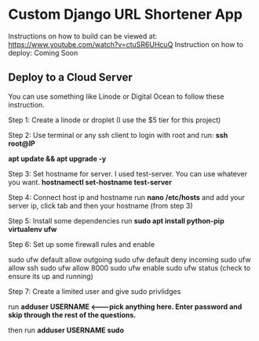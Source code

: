# Custom Django URL Shortener App
Instructions on how to build can be viewed at: https://www.youtube.com/watch?v=ctuSR6UHcuQ
Instruction on how to deploy: Coming Soon

## Deploy to a Cloud Server

You can use something like Linode or Digital Ocean to follow these instruction.

Step 1: Create a linode or droplet (I use the $5 tier for this project)

Step 2: Use terminal or any ssh client to login with root and run: 
<b>ssh root@IP</b>

<b>apt update && apt upgrade -y</b>

Step 3: Set hostname for server. I used test-server. You can use whatever you want.
<b>hostnamectl set-hostname test-server</b>

Step 4: Connect host ip and hostname
run <b>nano /etc/hosts</b> and add your server ip, click tab and then your hostname (from step 3)

Step 5: Install some dependencies
run <b>sudo apt install python-pip virtualenv ufw</b>

Step 6: Set up some firewall rules and enable

sudo ufw default allow outgoing
sudo ufw default deny incoming
sudo ufw allow ssh
sudo ufw allow 8000
sudo ufw enable
sudo ufw status (check to ensure its up and running)

Step 7: Create a limited user and give sudo privlidges

run <b> adduser USERNAME <---pick anything here. Enter password and skip through the rest of the questions.</b>

then run <b> adduser USERNAME sudo</b>


